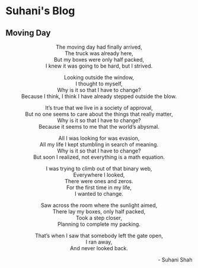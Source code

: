 # Suhani's Blog
## Moving Day

<p align="center">
  The moving day had finally arrived, <br>
  The truck was already here, <br>
  But my boxes were only half packed, <br>
  I knew it was going to be hard, but I strived.
</p>

<p align="center">
  Looking outside the window,<br>
  I thought to myself,<br>
  Why is it so that I have to change?<br>
  Because I think, I think I have already stepped outside the blow.<br>
</p>

<p align="center">
  It’s true that we live in a society of approval,<br>
  But no one seems to care about the things that really matter,<br>
  Why is it so that I have to change?<br>
  Because it seems to me that the world’s abysmal.<br>
</p>

<p align="center">
  All I was looking for was evasion,<br>
  All my life I kept stumbling in search of meaning.<br>
  Why is it so that I have to change?<br>
  But soon I realized, not everything is a math equation.<br>
</p>

<p align="center">
  I was trying to climb out of that binary web,<br>
  Everywhere I looked,<br>
  There were ones and zeros.<br>
  For the first time in my life,<br>
  I wanted to change.<br>
</p>

<p align="center">
  Saw across the room where the sunlight aimed,<br>
  There lay my boxes, only half packed,<br>
  Took a step closer,<br>
  Planning to complete my packing.<br>
</p>

<p align="center">
  That’s when I saw that somebody left the gate open,<br>
  I ran away,<br>
  And never looked back.<br>
</p>

<p align="right">
  - Suhani Shah
</p>
